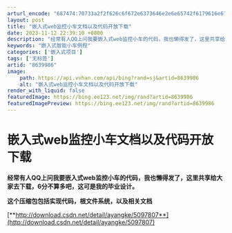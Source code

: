 ```yaml
---
arturl_encode: "687474:70733a2f2f626c6f672e6373646e2e6e65742f6179616e676b:652f61727469636c652f64657461696c732f38363339393836"
layout: post
title: "嵌入式web监控小车文档以及代码开放下载"
date: 2023-11-12 22:39:10 +0800
description: "经常有人QQ上问我要嵌入式web监控小车的代码，我也懒得发了，这里共享给大家去下载，6分不算多吧，这"
keywords: "嵌入式智能小车例程"
categories: ['嵌入式项目']
tags: ['无标签']
artid: "8639986"
image:
    path: https://api.vvhan.com/api/bing?rand=sj&artid=8639986
    alt: "嵌入式web监控小车文档以及代码开放下载"
render_with_liquid: false
featuredImage: https://bing.ee123.net/img/rand?artid=8639986
featuredImagePreview: https://bing.ee123.net/img/rand?artid=8639986
---
```


# 嵌入式web监控小车文档以及代码开放下载

**经常有人QQ上问我要嵌入式web监控小车的代码，我也懒得发了，这里共享给大家去下载，6分不算多吧，这可是我的毕业设计。**

**这个压缩包包括实现代码，根文件系统，以及相关文档**

[**http://download.csdn.net/detail/ayangke/5097807**](http://download.csdn.net/detail/ayangke/5097807)